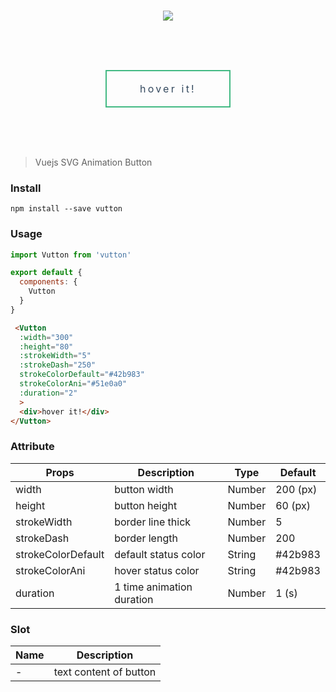 
<style>
.vutton {
  position: relative;
  margin: 0 auto;
  width: 200px;
  height: 60px;
  cursor: pointer;
}

.vutton__border {
  fill: transparent;
  stroke-dasharray: 520;
  stroke-dashoffset: 0;
  stroke-width: 4px;
  stroke: #42b983;
}

.vutton__text {
  position: absolute;
  top: 50%;
  left: 50%;
  width: 100%;
  transform: translate(-50%, -50%);
  text-align: center;
  color: #34495e;
  line-height: 60px;
  font-size: 1rem;
  letter-spacing: 0.2rem;
}

@keyframes vutton__ani {
  0% {
    stroke-dasharray: 200 400;
    stroke-dashoffset: 0;
    stroke-width: 4px;
    stroke: #42b983;
  }
  100% {
    stroke-dasharray: 200 320;
    stroke-dashoffset: -520;
    stroke-width: 4px;
    stroke: #42b983;
  }
}

.vutton:hover .vutton__border {
  -webkit-animation: 3s vutton__ani linear forwards infinite;
  animation: 3s vutton__ani linear forwards infinite;
}
</style> 

<br><br><br>

<p align="center">
  <img src="https://hanwong.github.io/vutton/example/vutton-demo/src/assets/vutton.svg"/>
</p>

<br><br><br>


<div class="vutton">
  <svg width="200" height="60" xmlns="http://www.w3.org/2000/svg">
    <rect class="vutton__border" width="200" height="60" />
  </svg>
  <div class="vutton__text">
    hover it!
  </div>
</div>

<br><br><br>


> Vuejs SVG Animation Button

### Install
```npm
npm install --save vutton
```

### Usage
```js
import Vutton from 'vutton'

export default {
  components: {
    Vutton
  }
}
```

```html
 <Vutton 
  :width="300" 
  :height="80"
  :strokeWidth="5"
  :strokeDash="250"
  strokeColorDefault="#42b983"
  strokeColorAni="#51e0a0"
  :duration="2"
  >
  <div>hover it!</div>
</Vutton>
```

### Attribute

| Props | Description | Type | Default |
|-----------|-------------|------|---------|
| width | button width | Number | 200 (px) |
| height | button height | Number | 60 (px) |
| strokeWidth | border line thick | Number | 5 |
| strokeDash | border length | Number | 200 |
| strokeColorDefault | default status color | String | #42b983 |
| strokeColorAni | hover status color | String | #42b983 |
| duration | 1 time animation duration | Number | 1 (s) |


### Slot

| Name | Description |
|-----------|-------------|
| - | text content of button |




<!---->
